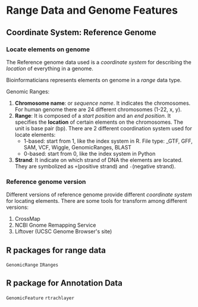# Range Data and Genome Features

## Coordinate System: Reference Genome

### Locate elements on genome

The Reference genome data used is a _coordinate system_ for describing the _location_ of everything in a genome.

Bioinformaticians represents elements on genome in a _range_ data type.

Genomic Ranges:

1. **Chromosome name**: or _sequence name_. It indicates the chromosomes. For human genome there are 24 different chromosomes (1-22, x, y).
2. **Range**: It is composed of a _start position_ and an _end position_. It specifies the **location** of certain elements on the chromosomes. The unit is base pair (bp). There are 2 different coordination system used for locate elements:
    * 1-based: start from 1, like the index system in R. File type: _GTF, GFF, SAM, VCF, Wiggle, GenomicRanges, BLAST
    * 0-based: start from 0, like the index system in Python
3. **Strand**: It indicate on which strand of DNA the elements are located. They are symbolized as `+`(positive strand) and `-`(negative strand).

### Reference genome version

Different versions of reference genome provide different _coordinate system_ for locating elements. There are some tools for transform among different versions:

1. CrossMap
2. NCBI Gnome Remapping Service
3. Liftover (UCSC Genome Browser's site)

## R packages for range data

`GenomicRange` `IRanges`

## R package for Annotation Data

`GenomicFeature` `rtrachlayer`
